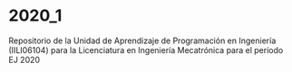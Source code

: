 # 2020_1
Repositorio de la Unidad de Aprendizaje de Programación en Ingeniería (IILI06104) para la Licenciatura en Ingeniería Mecatrónica para el período EJ 2020

